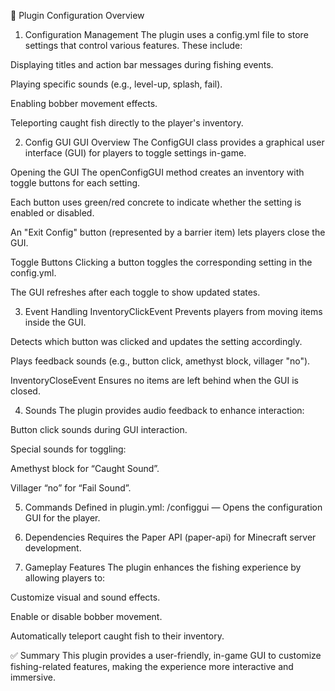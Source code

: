 🎣 Plugin Configuration Overview
1. Configuration Management
The plugin uses a config.yml file to store settings that control various features. These include:

Displaying titles and action bar messages during fishing events.

Playing specific sounds (e.g., level-up, splash, fail).

Enabling bobber movement effects.

Teleporting caught fish directly to the player's inventory.

2. Config GUI
GUI Overview
The ConfigGUI class provides a graphical user interface (GUI) for players to toggle settings in-game.

Opening the GUI
The openConfigGUI method creates an inventory with toggle buttons for each setting.

Each button uses green/red concrete to indicate whether the setting is enabled or disabled.

An "Exit Config" button (represented by a barrier item) lets players close the GUI.

Toggle Buttons
Clicking a button toggles the corresponding setting in the config.yml.

The GUI refreshes after each toggle to show updated states.

3. Event Handling
InventoryClickEvent
Prevents players from moving items inside the GUI.

Detects which button was clicked and updates the setting accordingly.

Plays feedback sounds (e.g., button click, amethyst block, villager "no").

InventoryCloseEvent
Ensures no items are left behind when the GUI is closed.

4. Sounds
The plugin provides audio feedback to enhance interaction:

Button click sounds during GUI interaction.

Special sounds for toggling:

Amethyst block for “Caught Sound”.

Villager “no” for “Fail Sound”.

5. Commands
Defined in plugin.yml:
/configgui — Opens the configuration GUI for the player.

6. Dependencies
Requires the Paper API (paper-api) for Minecraft server development.

7. Gameplay Features
The plugin enhances the fishing experience by allowing players to:

Customize visual and sound effects.

Enable or disable bobber movement.

Automatically teleport caught fish to their inventory.

✅ Summary
This plugin provides a user-friendly, in-game GUI to customize fishing-related features, making the experience more interactive and immersive.

